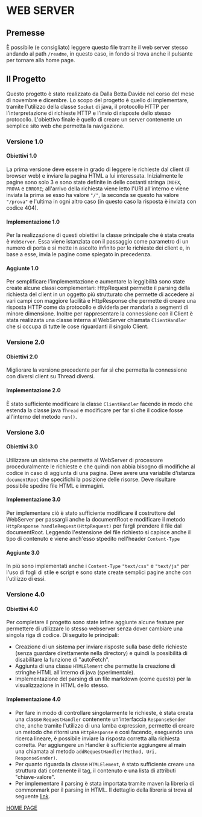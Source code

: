 # **WEB SERVER**

## Premesse

È possibile (e consigliato) leggere questo file tramite il web server stesso andando al path `/readme`, in questo caso, in fondo si trova anche il pulsante per tornare alla home page.

## **Il Progetto**

Questo progetto è stato realizzato da Dalla Betta Davide nel corso del mese di novembre e dicembre. Lo scopo del progetto è quello di implementare, tramite l'utilizzo della classe `Socket` di java, il protocollo HTTP per l'interpretazione di richieste HTTP e l'invio di risposte dello stesso protocollo. L'obiettivo finale è quello di creare un server contenente un semplice sito web che permetta la navigazione.

### **Versione 1.0**

#### **Obiettivi 1.0**

La prima versione deve essere in grado di leggere le richieste dal client (il browser web) e inviare la pagina HTML a lui interessata. Inizialmente le pagine sono solo 3 e sono state definite in delle costanti stringa `INDEX`, `PROVA` e `ERRORE`; all'arrivo della richiesta viene letto l'URI all'interno e viene inviata la prima se esso ha valore `"/"`, la seconda se questo ha valore `"/prova"` e l'ultima in ogni altro caso (in questo caso la risposta è inviata con codice 404).

#### **Implementazione 1.0**

Per la realizzazione di questi obiettivi la classe principale che è stata creata è `WebServer`. Essa viene istanziata con il passaggio come parametro di un numero di porta e si mette in ascolto infinito per le richieste dei client e, in base a esse, invia le pagine come spiegato in precedenza.

#### **Aggiunte 1.0**

Per semplificare l'implementazione e aumentare la leggibilità sono state create alcune classi complementari: HttpRequest permette il parsing della richiesta del client in un oggetto più strutturato che permette di accedere ai vari campi con maggiore facilità e HttpResponse che permette di creare una risposta HTTP come da protocollo e dividerla per mandarla a segmenti di minore dimensione. Inoltre per rappresentare la connessione con il Client è stata realizzata una classe interna al WebServer chiamata `ClientHandler` che si occupa di tutte le cose riguardanti il singolo Client.

### **Versione 2.0**

#### **Obiettivi 2.0**

Migliorare la versione precedente per far sì che permetta la connessione con diversi client su Thread diversi.

#### **Implementazione 2.0**

È stato sufficiente modificare la classe `ClientHandler` facendo in modo che estenda la classe java `Thread` e modificare per far sì che il codice fosse all'interno del metodo `run()`.

### **Versione 3.0**

#### **Obiettivi 3.0**

Utilizzare un sistema che permetta al WebServer di processare proceduralmente le richieste e che quindi non abbia bisogno di modifiche al codice in caso di aggiunta di una pagina. Deve avere una variabile d'istanza `documentRoot` che specifichi la posizione delle risorse. Deve risultare possibile spedire file HTML e immagini.

#### **Implementazione 3.0**

Per implementare ciò è stato sufficiente modificare il costruttore del WebServer per passargli anche la documentRoot e modificare il metodo `HttpResponse handleRequest(HttpRequest)` per fargli prendere il file dal documentRoot. Leggendo l'estensione del file richiesto si capisce anche il tipo di contenuto e viene anch'esso stpedito nell'header `Content-Type`

#### **Aggiunte 3.0**

In più sono implementati anche i `Content-Type` `"text/css"` e `"text/js"` per l'uso di fogli di stile e script e sono state create semplici pagine anche con l'utilizzo di essi.

### **Versione 4.0**

#### **Obiettivi 4.0**

Per completare il progetto sono state infine aggiunte alcune feature per permettere di utilizzare lo stesso webserver senza dover cambiare una singola riga di codice. Di seguito le principali:

- Creazione di un sistema per inviare risposte sulla base delle richieste (senza guardare direttamente nella directory) e quindi la possibilità di disabilitare la funzione di "autoFetch".
- Aggiunta di una classe `HTMLElement` che permette la creazione di stringhe HTML all'interno di java (sperimentale).
- Implementazione del parsing di un file markdown (come questo) per la visualizzazione in HTML dello stesso.

#### **Implementazione 4.0**

- Per fare in modo di controllare singolarmente le richieste, è stata creata una classe `RequestHandler` contenente un'interfaccia `ResponseSender` che, anche tramite l'utilizzo di una lamba expression, permette di creare un metodo che ritorni una `HttpResponse` e così facendo, eseguendo una ricerca lineare, è possibile inviare la risposta corretta alla richiesta corretta. Per aggiungere un Handler è sufficiente aggiungere al main una chiamata al metodo `addRequestHandler(Method, Uri, ResponseSender)`.
- Per quanto riguarda la classe `HTMLElement`, è stato sufficiente creare una struttura dati contenente il tag, il contenuto e una lista di attributi "chiave-valore".
- Per implementare il parsing è stata importata tramite maven la libreria di commonmark per il parsing in HTML. Il dettaglio della libreria si trova al seguente [link](https://github.com/commonmark/commonmark-java).

[HOME PAGE](..)
